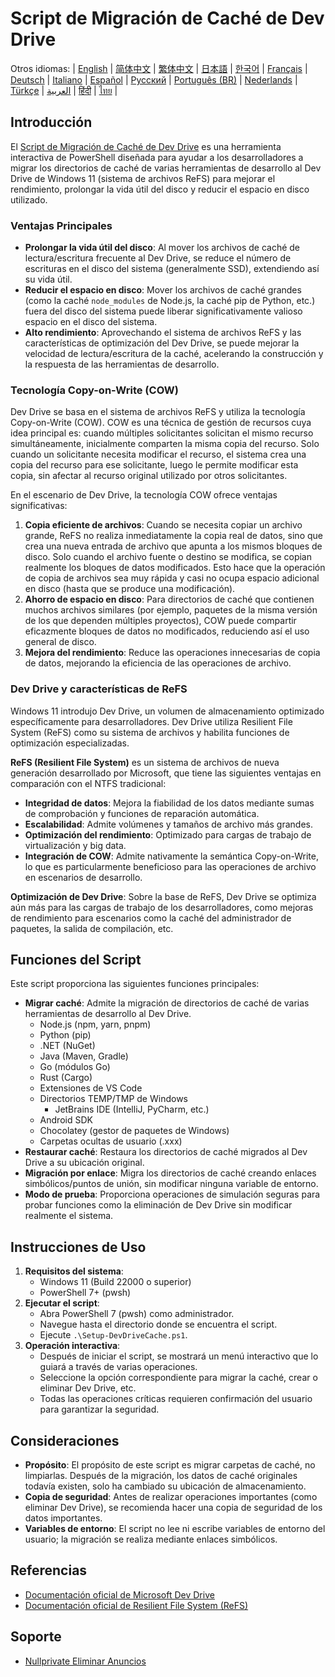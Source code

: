 # Script de Migración de Caché de Dev Drive

Otros idiomas:
| [English](README.en-us.md) | [简体中文](README.md) | [繁体中文](README.zh-tw.md) | [日本語](README.ja-jp.md) | [한국어](README.ko-kr.md) | [Français](README.fr-fr.md) | [Deutsch](README.de-de.md) | [Italiano](README.it-it.md) | [Español](README.es-es.md) | [Русский](README.ru-ru.md) | [Português (BR)](README.pt-br.md) | [Nederlands](README.nl-nl.md) | [Türkçe](README.tr-tr.md) | [العربية](README.ar-sa.md) | [हिंदी](README.hi-in.md) | [ไทย](README.th-th.md) |

## Introducción

El [Script de Migración de Caché de Dev Drive](https://github.com/jqknono/migrate-to-win11-dev-drive) es una herramienta interactiva de PowerShell diseñada para ayudar a los desarrolladores a migrar los directorios de caché de varias herramientas de desarrollo al Dev Drive de Windows 11 (sistema de archivos ReFS) para mejorar el rendimiento, prolongar la vida útil del disco y reducir el espacio en disco utilizado.

### Ventajas Principales

- **Prolongar la vida útil del disco**: Al mover los archivos de caché de lectura/escritura frecuente al Dev Drive, se reduce el número de escrituras en el disco del sistema (generalmente SSD), extendiendo así su vida útil.
- **Reducir el espacio en disco**: Mover los archivos de caché grandes (como la caché `node_modules` de Node.js, la caché pip de Python, etc.) fuera del disco del sistema puede liberar significativamente valioso espacio en el disco del sistema.
- **Alto rendimiento**: Aprovechando el sistema de archivos ReFS y las características de optimización del Dev Drive, se puede mejorar la velocidad de lectura/escritura de la caché, acelerando la construcción y la respuesta de las herramientas de desarrollo.

### Tecnología Copy-on-Write (COW)

Dev Drive se basa en el sistema de archivos ReFS y utiliza la tecnología Copy-on-Write (COW). COW es una técnica de gestión de recursos cuya idea principal es: cuando múltiples solicitantes solicitan el mismo recurso simultáneamente, inicialmente comparten la misma copia del recurso. Solo cuando un solicitante necesita modificar el recurso, el sistema crea una copia del recurso para ese solicitante, luego le permite modificar esta copia, sin afectar al recurso original utilizado por otros solicitantes.

En el escenario de Dev Drive, la tecnología COW ofrece ventajas significativas:

1.  **Copia eficiente de archivos**: Cuando se necesita copiar un archivo grande, ReFS no realiza inmediatamente la copia real de datos, sino que crea una nueva entrada de archivo que apunta a los mismos bloques de disco. Solo cuando el archivo fuente o destino se modifica, se copian realmente los bloques de datos modificados. Esto hace que la operación de copia de archivos sea muy rápida y casi no ocupa espacio adicional en disco (hasta que se produce una modificación).
2.  **Ahorro de espacio en disco**: Para directorios de caché que contienen muchos archivos similares (por ejemplo, paquetes de la misma versión de los que dependen múltiples proyectos), COW puede compartir eficazmente bloques de datos no modificados, reduciendo así el uso general de disco.
3.  **Mejora del rendimiento**: Reduce las operaciones innecesarias de copia de datos, mejorando la eficiencia de las operaciones de archivo.

### Dev Drive y características de ReFS

Windows 11 introdujo Dev Drive, un volumen de almacenamiento optimizado específicamente para desarrolladores. Dev Drive utiliza Resilient File System (ReFS) como su sistema de archivos y habilita funciones de optimización especializadas.

**ReFS (Resilient File System)** es un sistema de archivos de nueva generación desarrollado por Microsoft, que tiene las siguientes ventajas en comparación con el NTFS tradicional:

- **Integridad de datos**: Mejora la fiabilidad de los datos mediante sumas de comprobación y funciones de reparación automática.
- **Escalabilidad**: Admite volúmenes y tamaños de archivo más grandes.
- **Optimización del rendimiento**: Optimizado para cargas de trabajo de virtualización y big data.
- **Integración de COW**: Admite nativamente la semántica Copy-on-Write, lo que es particularmente beneficioso para las operaciones de archivo en escenarios de desarrollo.

**Optimización de Dev Drive**: Sobre la base de ReFS, Dev Drive se optimiza aún más para las cargas de trabajo de los desarrolladores, como mejoras de rendimiento para escenarios como la caché del administrador de paquetes, la salida de compilación, etc.

## Funciones del Script

Este script proporciona las siguientes funciones principales:

- **Migrar caché**: Admite la migración de directorios de caché de varias herramientas de desarrollo al Dev Drive.
  - Node.js (npm, yarn, pnpm)
  - Python (pip)
  - .NET (NuGet)
  - Java (Maven, Gradle)
  - Go (módulos Go)
  - Rust (Cargo)
  - Extensiones de VS Code
  - Directorios TEMP/TMP de Windows
    - JetBrains IDE (IntelliJ, PyCharm, etc.)
  - Android SDK
  - Chocolatey (gestor de paquetes de Windows)
  - Carpetas ocultas de usuario (.xxx)
- **Restaurar caché**: Restaura los directorios de caché migrados al Dev Drive a su ubicación original.
- **Migración por enlace**: Migra los directorios de caché creando enlaces simbólicos/puntos de unión, sin modificar ninguna variable de entorno.
- **Modo de prueba**: Proporciona operaciones de simulación seguras para probar funciones como la eliminación de Dev Drive sin modificar realmente el sistema.

## Instrucciones de Uso

1.  **Requisitos del sistema**:
    - Windows 11 (Build 22000 o superior)
    - PowerShell 7+ (pwsh)
2.  **Ejecutar el script**:
    - Abra PowerShell 7 (pwsh) como administrador.
    - Navegue hasta el directorio donde se encuentra el script.
    - Ejecute `.\Setup-DevDriveCache.ps1`.
3.  **Operación interactiva**:
    - Después de iniciar el script, se mostrará un menú interactivo que lo guiará a través de varias operaciones.
    - Seleccione la opción correspondiente para migrar la caché, crear o eliminar Dev Drive, etc.
    - Todas las operaciones críticas requieren confirmación del usuario para garantizar la seguridad.

## Consideraciones

- **Propósito**: El propósito de este script es migrar carpetas de caché, no limpiarlas. Después de la migración, los datos de caché originales todavía existen, solo ha cambiado su ubicación de almacenamiento.
- **Copia de seguridad**: Antes de realizar operaciones importantes (como eliminar Dev Drive), se recomienda hacer una copia de seguridad de los datos importantes.
- **Variables de entorno**: El script no lee ni escribe variables de entorno del usuario; la migración se realiza mediante enlaces simbólicos.

## Referencias

- [Documentación oficial de Microsoft Dev Drive](https://learn.microsoft.com/en-us/windows/dev-drive/)
- [Documentación oficial de Resilient File System (ReFS)](https://learn.microsoft.com/en-us/windows-server/storage/refs/refs-overview)

## Soporte

- [Nullprivate Eliminar Anuncios](https://www.nullprivate.com)